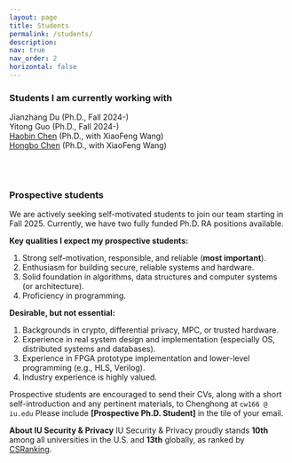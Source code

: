 ```yaml
---
layout: page
title: Students
permalink: /students/
description: 
nav: true
nav_order: 2
horizontal: false
---
```


### Students I am currently working with
Jianzhang Du (Ph.D., Fall 2024-)\
Yitong Guo (Ph.D., Fall 2024-)\
[Haobin Chen](https://hiroki-chen.github.io/) (Ph.D., with XiaoFeng Wang)\
[Hongbo Chen](https://hc50.pages.iu.edu/) (Ph.D., with XiaoFeng Wang)

<br />
<br />

### Prospective students 
We are actively seeking self-motivated students to join our team starting in Fall 2025. Currently, we have two fully funded Ph.D. RA positions available.

**Key qualities I expect my prospective students:**

1. Strong self-motivation, responsible, and reliable (**most important**).
2. Enthusiasm for building secure, reliable systems and hardware.
3. Solid foundation in algorithms, data structures and computer systems (or architecture).
4. Proficiency in programming.

**Desirable, but not essential:**

1. Backgrounds in crypto, differential privacy, MPC, or trusted hardware. 
2. Experience in real system design and implementation (especially OS, distributed systems and databases).
3. Experience in FPGA prototype implementation and lower-level programming (e.g., HLS, Verilog).
4. Industry experience is highly valued.

Prospective students are encouraged to send their CVs, along with a short self-introduction and any pertinent materials, to Chenghong at `cw166 @ iu.edu` Please include **[Prospective Ph.D. Student]** in the tile of your email.

**About IU Security & Privacy**
IU Security & Privacy proudly stands **10th** among all universities in the U.S. and **13th** globally, as ranked by [CSRanking](https://csrankings.org/#/index?sec&us).


